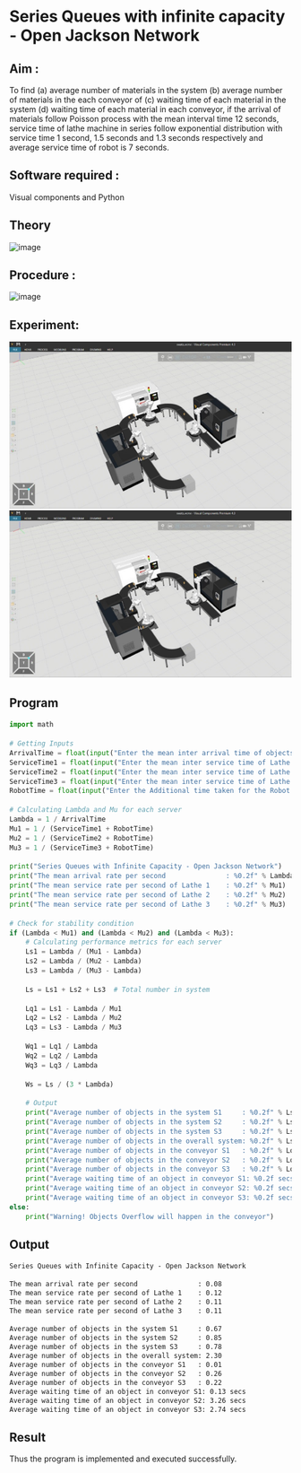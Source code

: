 # Series Queues with infinite capacity - Open Jackson Network

## Aim :
To find (a) average number of materials in the system (b) average number of materials in the each conveyor of (c) waiting time of each material in the system (d) waiting time of each material in each conveyor, if the arrival  of materials follow Poisson process with the mean interval time 12 seconds, service time of  lathe machine in series follow exponential distribution  with service time  1 second, 1.5 seconds and 1.3 seconds respectively and average service time of robot is 7 seconds.

## Software required :
Visual components and Python

## Theory

![image](https://user-images.githubusercontent.com/103921593/203239736-7b81f599-71a8-4ae7-b63e-5d98acd9ea54.png)


## Procedure :

![image](https://user-images.githubusercontent.com/103921593/203239789-bc870dce-6727-487b-a0e2-4fc3f5114889.png)


## Experiment:
![Summa](image.png)
![Summatha](image-1.png)

## Program
```python
import math

# Getting Inputs
ArrivalTime = float(input("Enter the mean inter arrival time of objects from Feeder (in secs): "))
ServiceTime1 = float(input("Enter the mean inter service time of Lathe Machine 1 (in secs): "))
ServiceTime2 = float(input("Enter the mean inter service time of Lathe Machine 2 (in secs): "))
ServiceTime3 = float(input("Enter the mean inter service time of Lathe Machine 3 (in secs): "))
RobotTime = float(input("Enter the Additional time taken for the Robot (in secs): "))

# Calculating Lambda and Mu for each server
Lambda = 1 / ArrivalTime
Mu1 = 1 / (ServiceTime1 + RobotTime)
Mu2 = 1 / (ServiceTime2 + RobotTime)
Mu3 = 1 / (ServiceTime3 + RobotTime)

print("Series Queues with Infinite Capacity - Open Jackson Network")
print("The mean arrival rate per second               : %0.2f" % Lambda)
print("The mean service rate per second of Lathe 1    : %0.2f" % Mu1)
print("The mean service rate per second of Lathe 2    : %0.2f" % Mu2)
print("The mean service rate per second of Lathe 3    : %0.2f" % Mu3)

# Check for stability condition
if (Lambda < Mu1) and (Lambda < Mu2) and (Lambda < Mu3):
    # Calculating performance metrics for each server
    Ls1 = Lambda / (Mu1 - Lambda)
    Ls2 = Lambda / (Mu2 - Lambda)
    Ls3 = Lambda / (Mu3 - Lambda)

    Ls = Ls1 + Ls2 + Ls3  # Total number in system

    Lq1 = Ls1 - Lambda / Mu1
    Lq2 = Ls2 - Lambda / Mu2
    Lq3 = Ls3 - Lambda / Mu3

    Wq1 = Lq1 / Lambda
    Wq2 = Lq2 / Lambda
    Wq3 = Lq3 / Lambda

    Ws = Ls / (3 * Lambda)

    # Output
    print("Average number of objects in the system S1     : %0.2f" % Ls1)
    print("Average number of objects in the system S2     : %0.2f" % Ls2)
    print("Average number of objects in the system S3     : %0.2f" % Ls3)
    print("Average number of objects in the overall system: %0.2f" % Ls)
    print("Average number of objects in the conveyor S1   : %0.2f" % Lq1)
    print("Average number of objects in the conveyor S2   : %0.2f" % Lq2)
    print("Average number of objects in the conveyor S3   : %0.2f" % Lq3)
    print("Average waiting time of an object in conveyor S1: %0.2f secs" % Wq1)
    print("Average waiting time of an object in conveyor S2: %0.2f secs" % Wq2)
    print("Average waiting time of an object in conveyor S3: %0.2f secs" % Wq3)
else:
    print("Warning! Objects Overflow will happen in the conveyor")

```

## Output
```
Series Queues with Infinite Capacity - Open Jackson Network

The mean arrival rate per second               : 0.08
The mean service rate per second of Lathe 1    : 0.12
The mean service rate per second of Lathe 2    : 0.11
The mean service rate per second of Lathe 3    : 0.11

Average number of objects in the system S1     : 0.67
Average number of objects in the system S2     : 0.85
Average number of objects in the system S3     : 0.78
Average number of objects in the overall system: 2.30
Average number of objects in the conveyor S1   : 0.01
Average number of objects in the conveyor S2   : 0.26
Average number of objects in the conveyor S3   : 0.22
Average waiting time of an object in conveyor S1: 0.13 secs
Average waiting time of an object in conveyor S2: 3.26 secs
Average waiting time of an object in conveyor S3: 2.74 secs

```
## Result

Thus the program is implemented and executed successfully.
